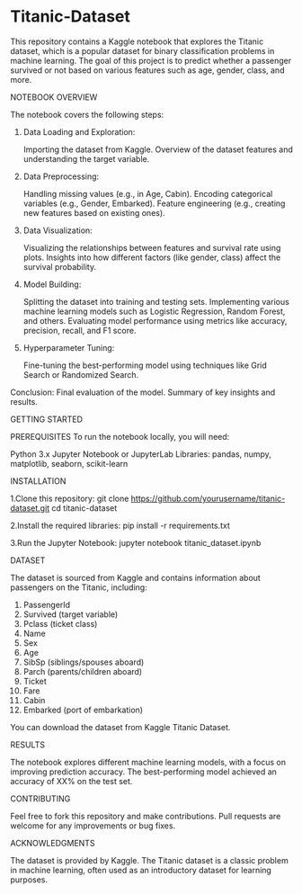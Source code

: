 # Titanic-Dataset

This repository contains a Kaggle notebook that explores the Titanic dataset, which is a popular dataset for binary classification problems in machine learning. The goal of this project is to predict whether a passenger survived or not based on various features such as age, gender, class, and more.

NOTEBOOK OVERVIEW

The notebook covers the following steps:

1. Data Loading and Exploration:

   Importing the dataset from Kaggle.
   Overview of the dataset features and understanding the target variable.
  
2. Data Preprocessing:

   Handling missing values (e.g., in Age, Cabin).
   Encoding categorical variables (e.g., Gender, Embarked).
   Feature engineering (e.g., creating new features based on existing ones).
   
3. Data Visualization:

   Visualizing the relationships between features and survival rate using plots.
   Insights into how different factors (like gender, class) affect the survival probability.
   
4. Model Building:

   Splitting the dataset into training and testing sets.
   Implementing various machine learning models such as Logistic Regression, Random Forest, and others.
   Evaluating model performance using metrics like accuracy, precision, recall, and F1 score.
   
5. Hyperparameter Tuning:

   Fine-tuning the best-performing model using techniques like Grid Search or Randomized Search.
   
Conclusion:
Final evaluation of the model.
Summary of key insights and results.

GETTING STARTED

PREREQUISITES
To run the notebook locally, you will need:

Python 3.x
Jupyter Notebook or JupyterLab
Libraries: pandas, numpy, matplotlib, seaborn, scikit-learn

INSTALLATION

1.Clone this repository:
git clone https://github.com/yourusername/titanic-dataset.git
cd titanic-dataset

2.Install the required libraries:
pip install -r requirements.txt

3.Run the Jupyter Notebook:
jupyter notebook titanic_dataset.ipynb

DATASET

The dataset is sourced from Kaggle and contains information about passengers on the Titanic, including:

1. PassengerId
2. Survived (target variable)
3. Pclass (ticket class)
4. Name
5. Sex
6. Age
7. SibSp (siblings/spouses aboard)
8. Parch (parents/children aboard)
9. Ticket
10. Fare
11. Cabin
12. Embarked (port of embarkation)
    
You can download the dataset from Kaggle Titanic Dataset.

RESULTS

The notebook explores different machine learning models, with a focus on improving prediction accuracy. The best-performing model achieved an accuracy of XX% on the test set.

CONTRIBUTING

Feel free to fork this repository and make contributions. Pull requests are welcome for any improvements or bug fixes.

ACKNOWLEDGMENTS

The dataset is provided by Kaggle.
The Titanic dataset is a classic problem in machine learning, often used as an introductory dataset for learning purposes.
